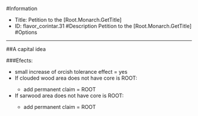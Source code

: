 #Information
 - Title: Petition to the [Root.Monarch.GetTitle]
 - ID: flavor_corintar.31
#Description
Petition to the [Root.Monarch.GetTitle]
#Options

___
##A capital idea

###Efects:<ul><li>small increase of orcish tolerance effect = yes</li><li>If clouded wood area does not have core is ROOT:</li><ul><li>add permanent claim = ROOT</li></ul><li>If sarwood area does not have core is ROOT:</li><ul><li>add permanent claim = ROOT</li></ul></ul>
